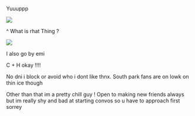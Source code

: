 Yuuuppp

![](https://file.garden/ZoDPf45LLl_qpQ-e/sou-hiyori%20(1).gif?v=1737090208975)

^ What is rhat Thing ?

![](https://komarev.com/ghpvc/?username=girlsrituals&color=lightgrey&style=flat&label=freaks)

I also go by emi

C + H okay !!!!

No dni i block or avoid who i dont like thnx. South park fans are on lowk on thin ice though

Other than that im a pretty chill guy ! Open to making new friends always but im really shy and bad at starting convos so u have to approach first sorrey
